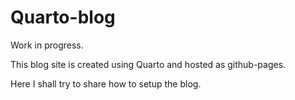# Quarto-blog
Work in progress. 

This blog site is created using Quarto and hosted as github-pages.

Here I shall try to share how to setup the blog.  